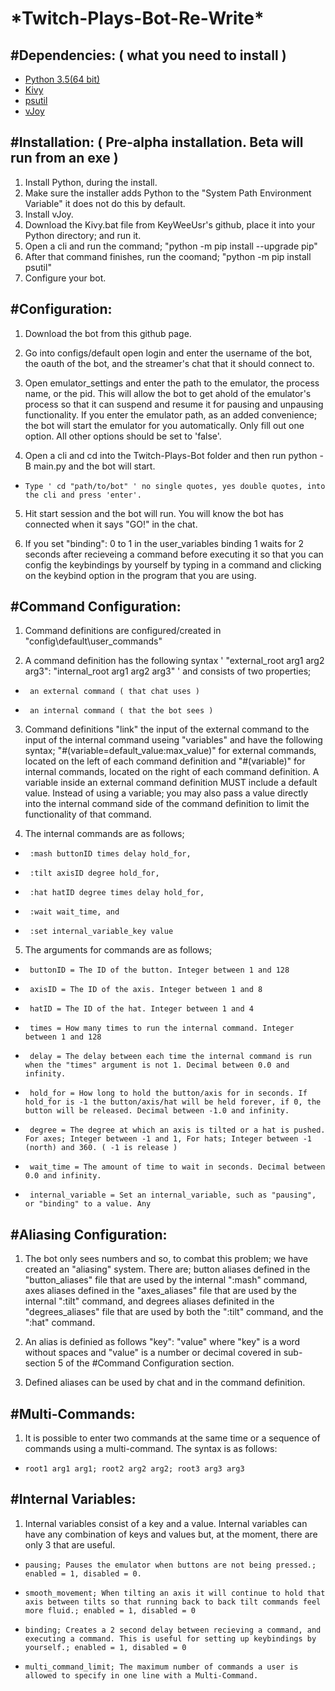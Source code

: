  \***Twitch-Plays-Bot-Re-Write**\*
 ======
 
   #Dependencies: ( **what you need to install** )
   ------
  - [Python 3.5(64 bit)](https://www.python.org/ftp/python/3.5.0/python-3.5.0-amd64.exe)
  - [Kivy](https://github.com/KeyWeeUsr/KivyInstaller)
  - [psutil](https://pypi.org/project/psutil/)
  - [vJoy](http://vjoystick.sourceforge.net/site/index.php/download-a-install/download)
 
 #Installation: ( **Pre-alpha installation. Beta will run from an exe** )
 ------
  1. Install Python, during the install. 
  2. Make sure the installer adds Python to the "System Path Environment Variable" it does not do this by default.
  3. Install vJoy.
  4. Download the Kivy.bat file from KeyWeeUsr's github, place it into your Python directory; and run it.
  5. Open a cli and run the command; "python -m pip install --upgrade pip"
  6. After that command finishes, run the coomand; "python -m pip install psutil"
  7. Configure your bot.

#Configuration:
------
1. Download the bot from this github page.

2. Go into configs/default open login and enter the username of the bot, the oauth of the bot, and the streamer's chat that it should connect to.

3. Open emulator_settings and enter the path to the emulator, the process name, or the pid. This will allow the bot to get ahold of the emulator's process so that it can suspend and resume it for pausing and unpausing functionality. If you enter the emulator path, as an added convenience; the bot will start the emulator for you automatically. Only fill out one option. All other options should be set to 'false'.

4. Open a cli and cd into the Twitch-Plays-Bot folder and then run python -B main.py and the bot will start. 
*     Type ' cd "path/to/bot" ' no single quotes, yes double quotes, into the cli and press 'enter'.

5. Hit start session and the bot will run. You will know the bot has connected when it says "GO!" in the chat.

6. If you set "binding": 0 to 1 in the user_variables binding 1 waits for 2 seconds after recieveing a command before executing it so that you can config the keybindings by yourself by typing in a command and clicking on the keybind option in the program that you are using.

#Command Configuration:
------
 1. Command definitions are configured/created in "config\default\user_commands"

 2. A command definition has the following syntax ' "external_root arg1 arg2 arg3": "internal_root arg1 arg2 arg3" ' and consists of two properties; 
 *      an external command ( that chat uses )
 *      an internal command ( that the bot sees )
       
 3. Command definitions "link" the input of the external command to the input of the internal command useing "variables" and have the following syntax; "#(variable=default_value:max_value)" for external commands, located on the left of each command definition and "#(variable)" for internal commands, located on the right of each command definition. A variable inside an external command definition MUST include a default value. Instead of using a variable; you may also pass a value directly into the internal command side of the command definition to limit the functionality of that command.
       
 4. The internal commands are as follows;
 *      :mash buttonID times delay hold_for,
 *      :tilt axisID degree hold_for,
 *      :hat hatID degree times delay hold_for,
 *      :wait wait_time, and 
 *      :set internal_variable_key value
       
 5. The arguments for commands are as follows;
 *      buttonID = The ID of the button. Integer between 1 and 128
 *      axisID = The ID of the axis. Integer between 1 and 8
 *      hatID = The ID of the hat. Integer between 1 and 4
 *      times = How many times to run the internal command. Integer between 1 and 128
 *      delay = The delay between each time the internal command is run when the "times" argument is not 1. Decimal between 0.0 and infinity.
 *      hold_for = How long to hold the button/axis for in seconds. If hold_for is -1 the button/axis/hat will be held forever, if 0, the button will be released. Decimal between -1.0 and infinity.
 *      degree = The degree at which an axis is tilted or a hat is pushed. For axes; Integer between -1 and 1, For hats; Integer between -1 (north) and 360. ( -1 is release )
 *      wait_time = The amount of time to wait in seconds. Decimal between 0.0 and infinity.
 *      internal_variable = Set an internal_variable, such as "pausing", or "binding" to a value. Any


#Aliasing Configuration:
------
  1. The bot only sees numbers and so, to combat this problem; we have created an "aliasing" system. There are; button aliases defined in the "button_aliases" file that are used by the internal ":mash" command, axes aliases defined in the "axes_aliases" file that are used by the internal ":tilt" command, and degrees aliases definited in the "degrees_aliases" file that are used by both the ":tilt" command, and the ":hat" command.
       
 2. An alias is definied as follows "key": "value" where "key" is a word without spaces and "value" is a number or decimal covered in sub-section 5 of the #Command Configuration section.
       
 3. Defined aliases can be used by chat and in the command definition.
 
#Multi-Commands:
------
 1. It is possible to enter two commands at the same time or a sequence of commands using a multi-command. The syntax is as follows:
 *     root1 arg1 arg1; root2 arg2 arg2; root3 arg3 arg3

#Internal Variables:
------
 1. Internal variables consist of a key and a value. Internal variables can have any combination of keys and values but, at the moment, there are only 3 that are useful.
 *     pausing; Pauses the emulator when buttons are not being pressed.; enabled = 1, disabled = 0.
 *     smooth_movement; When tilting an axis it will continue to hold that axis between tilts so that running back to back tilt commands feel more fluid.; enabled = 1, disabled = 0
 *     binding; Creates a 2 second delay between recieving a command, and executing a command. This is useful for setting up keybindings by yourself.; enabled = 1, disabled = 0
 *     multi_command_limit; The maximum number of commands a user is allowed to specify in one line with a Multi-Command.
